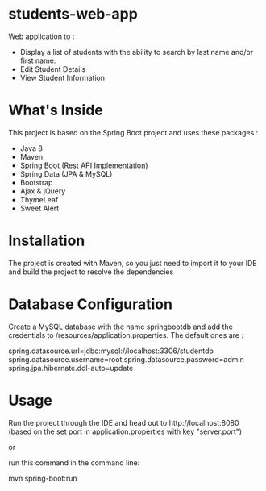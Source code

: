 # students-web-app
 Web application to :
- Display a list of students with the ability to search by last name and/or first name. 
- Edit Student Details
- View Student Information 
 
# What's Inside

This project is based on the Spring Boot project and uses these packages :

- Java 8
- Maven
- Spring Boot (Rest API Implementation)
- Spring Data (JPA & MySQL)
- Bootstrap
- Ajax & jQuery
- ThymeLeaf
- Sweet Alert

# Installation
The project is created with Maven, so you just need to import it to your IDE and build the project to resolve the dependencies

# Database Configuration

Create a MySQL database with the name springbootdb and add the credentials to /resources/application.properties.
The default ones are :

spring.datasource.url=jdbc:mysql://localhost:3306/studentdb
spring.datasource.username=root
spring.datasource.password=admin
spring.jpa.hibernate.ddl-auto=update

# Usage

Run the project through the IDE and head out to http://localhost:8080 (based on the set port in application.properties with key "server.port")

or

run this command in the command line:

mvn spring-boot:run